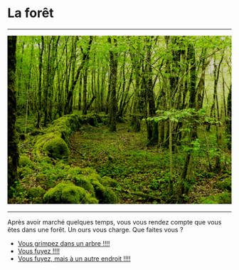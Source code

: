 # La forêt
***

![La foret](https://github.com/Yacine-Oussadi/TP_Techmed_Groupe_1_Labyrinth/blob/main/Images/Foret.jpg)

***

Après avoir marché quelques temps, vous vous rendez compte que vous êtes dans une forêt. Un ours vous charge. Que faites vous ?

- [Vous grimpez dans un arbre !!!!](https://github.com/Yacine-Oussadi/TP_Techmed_Groupe_1_Labyrinth/blob/main/Game_Over.md)
- [Vous fuyez !!!!](https://github.com/Yacine-Oussadi/TP_Techmed_Groupe_1_Labyrinth/blob/main/Marais.md)
- [Vous fuyez, mais à un autre endroit !!!!](https://github.com/Yacine-Oussadi/TP_Techmed_Groupe_1_Labyrinth/blob/main/Riviere.md)
